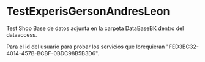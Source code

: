 # TestExperisGersonAndresLeon
Test Shop
Base de datos adjunta en la carpeta DataBaseBK dentro del dataaccess.

Para el id del usuario para probar los servicios que lorequieran "FED3BC32-4014-457B-BCBF-0BDC98B5B3D6".
